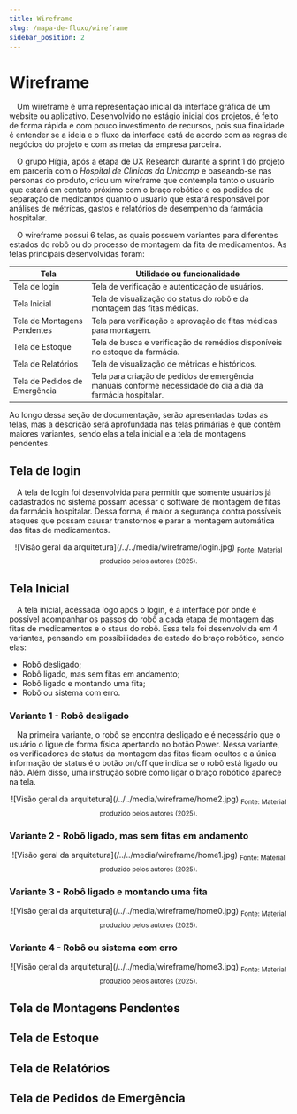 ```yaml
---
title: Wireframe
slug: /mapa-de-fluxo/wireframe
sidebar_position: 2
---
```


# Wireframe

&emsp;Um wireframe é uma representação inicial da interface gráfica de um website ou aplicativo. Desenvolvido no estágio inicial dos projetos, é feito de forma rápida e com pouco investimento de recursos, pois sua finalidade é entender se a ideia e o fluxo da interface está de acordo com as regras de negócios do projeto e com as metas da empresa parceira.

&emsp;O grupo Hígia, após a etapa de UX Research durante a sprint 1 do projeto em parceria com o *Hospital de Clínicas da Unicamp* e baseando-se nas personas do produto, criou um wireframe que contempla tanto o usuário que estará em contato próximo com o braço robótico e os pedidos de separação de medicantos quanto o usuário que estará responsável por análises de métricas, gastos e relatórios de desempenho da farmácia hospitalar.

&emsp;O wireframe possui 6 telas, as quais possuem variantes para diferentes estados do robô ou do processo de montagem da fita de medicamentos. As telas principais desenvolvidas foram:

Tela | Utilidade ou funcionalidade
---- | ---------------------------
Tela de login | Tela de verificação e autenticação de usuários.
Tela Inicial | Tela de visualização do status do robô e da montagem das fitas médicas.
Tela de Montagens Pendentes | Tela para verificação e aprovação de fitas médicas para montagem.
Tela de Estoque | Tela de busca e verificação de remédios disponíveis no estoque da farmácia.
Tela de Relatórios | Tela de visualização de métricas e históricos.
Tela de Pedidos de Emergência | Tela para criação de pedidos de emergência manuais conforme necessidade do dia a dia da farmácia hospitalar.

Ao longo dessa seção de documentação, serão apresentadas todas as telas, mas a descrição será aprofundada nas telas primárias e que contêm maiores variantes, sendo elas a tela inicial e a tela de montagens pendentes.

## Tela de login

&emsp;A tela de login foi desenvolvida para permitir que somente usuários já cadastrados no sistema possam acessar o software de montagem de fitas da farmácia hospitalar. Dessa forma, é maior a segurança contra possíveis ataques que possam causar transtornos e parar a montagem automática das fitas de medicamentos.

<div align="center">
![Visão geral da arquitetura](/../../media/wireframe/login.jpg)
<sub>Fonte: Material produzido pelos autores (2025).</sub>
</div>

## Tela Inicial

&emsp;A tela inicial, acessada logo após o login, é a interface por onde é possível acompanhar os passos do robô a cada etapa de montagem das fitas de medicamentos e o staus do robô. Essa tela foi desenvolvida em 4 variantes, pensando em possibilidades de estado do braço robótico, sendo elas:

- Robô desligado;
- Robô ligado, mas sem fitas em andamento;
- Robô ligado e montando uma fita;
- Robô ou sistema com erro.

### Variante 1 - Robô desligado

&emsp;Na primeira variante, o robô se encontra desligado e é necessário que o usuário o ligue de forma física apertando no botão Power. Nessa variante, os verificadores de status da montagem das fitas ficam ocultos e a única informação de status é o botão on/off que indica se o robô está ligado ou não. Além disso, uma instrução sobre como ligar o braço robótico aparece na tela.

<div align="center">
![Visão geral da arquitetura](/../../media/wireframe/home2.jpg)
<sub>Fonte: Material produzido pelos autores (2025).</sub>
</div>

### Variante 2 - Robô ligado, mas sem fitas em andamento

<div align="center">
![Visão geral da arquitetura](/../../media/wireframe/home1.jpg)
<sub>Fonte: Material produzido pelos autores (2025).</sub>
</div>

### Variante 3 - Robô ligado e montando uma fita

<div align="center">
![Visão geral da arquitetura](/../../media/wireframe/home0.jpg)
<sub>Fonte: Material produzido pelos autores (2025).</sub>
</div>

### Variante 4 - Robô ou sistema com erro

<div align="center">
![Visão geral da arquitetura](/../../media/wireframe/home3.jpg)
<sub>Fonte: Material produzido pelos autores (2025).</sub>
</div>

## Tela de Montagens Pendentes

## Tela de Estoque

## Tela de Relatórios

## Tela de Pedidos de Emergência
